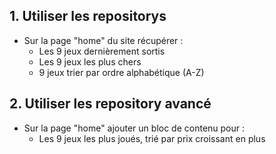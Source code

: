 
## 1. Utiliser les repositorys

- Sur la page "home" du site récupérer :
  - Les 9 jeux dernièrement sortis
  - Les 9 jeux les plus chers
  - 9 jeux trier par ordre alphabétique (A-Z)

## 2. Utiliser les repository avancé

- Sur la page "home" ajouter un bloc de contenu pour :
  - Les 9 jeux les plus joués, trié par prix croissant en plus

